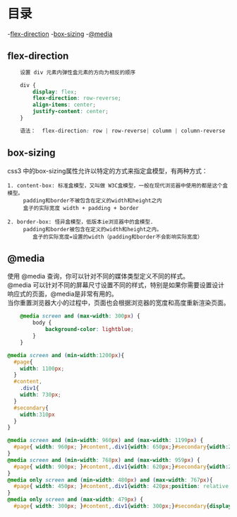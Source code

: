 # 目录

-[flex-direction](#flex-direction)
-[box-sizing](#box-sizing)
-[@media](#@media)

## flex-direction

```css
	设置 div 元素内弹性盒元素的方向为相反的顺序

	div {
		display: flex;
		flex-direction: row-reverse;
		align-items: center;
		justify-content: center;
	}

	语法：  flex-direction: row | row-reverse| columm | column-reverse | initial | inherit

```

## box-sizing

css3 中的box-sizing属性允许以特定的方式来指定盒模型，有两种方式：  
```
1. content-box: 标准盒模型，又叫做 W3C盒模型，一般在现代浏览器中使用的都是这个盒模型。  
	 padding和border不被包含在定义的width和height之内 
	 盒子的实际宽度 width + padding + border

2. border-box: 怪异盒模型，低版本ie浏览器中的盒模型.
	 padding和border被包含在定义的width和height之内。 
		盒子的实际宽度=设置的width（padding和border不会影响实际宽度）

```

## @media

使用 @media 查询，你可以针对不同的媒体类型定义不同的样式。   
@media 可以针对不同的屏幕尺寸设置不同的样式，特别是如果你需要设置设计响应式的页面，@media是非常有用的。  
当你重置浏览器大小的过程中，页面也会根据浏览器的宽度和高度重新渲染页面。  

```css
	@media screen and (max-width: 300px) {
		body {
			background-color: lightblue;
		}
	}

```

```css
@media screen and (min-width:1200px){
  #page{ 
    width: 1100px;
  }
  #content,
    .div1{
    width: 730px;
  }
  #secondary{
    width:310px
  }
}

@media screen and (min-width: 960px) and (max-width: 1199px) {
  #page{ width: 960px; }#content,.div1{width: 650px;}#secondary{width:250px}select{max-width:200px}
}
@media screen and (min-width: 768px) and (max-width: 959px) {
  #page{ width: 900px; }#content,.div1{width: 620px;}#secondary{width:220px}select{max-width:180px}
}
@media only screen and (min-width: 480px) and (max-width: 767px){
  #page{ width: 450px; }#content,.div1{width: 420px;position: relative; }#secondary{display:none}#access{width: 450px; }#access a {padding-right:5px}#access a img{display:none}#rss{display:none}#branding #s{display:none}
}
@media only screen and (max-width: 479px) {
  #page{ width: 300px; }#content,.div1{width: 300px;}#secondary{display:none}#access{width: 330px;} #access a {padding-right:10px;padding-left:10px}#access a img{display:none}#rss{display:none}#branding 
```






















